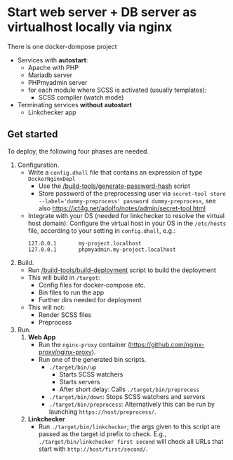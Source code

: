 # Start web server + DB server as virtualhost locally via nginx
There is one docker-dompose project
- Services with **autostart**:
    - Apache with PHP
    - Mariadb server
    - PHPmyadmin server
    - for each module where SCSS is activated (usually templates):
        - SCSS compiler (watch mode)
- Terminating services **without autostart**
    - Linkchecker app


## Get started
To deploy, the following four phases are needed.
1. Configuration.
    - Write a `config.dhall` file that contains an expression of type `DockerNginxDepl`
        - Use the [/build-tools/generate-password-hash](../build-tools/generate-password-hash) script
        - Store password of the preprocessing user via `secret-tool store --label='dummy-preprocess' password dummy-preprocess`, see also https://ict4g.net/adolfo/notes/admin/secret-tool.html
    - Integrate with your OS (needed for linkchecker to resolve the virtual host domain): Configure the virtual host in your OS in the `/etc/hosts` file, according to your setting in `config.dhall`, e.g.:
        ```
        127.0.0.1       my-project.localhost
        127.0.0.1       phpmyadmin.my-project.localhost
        ```
2. Build.
    - Run [/build-tools/build-deployment](../build-tools/build-deployment) script to build the deployment
    - This will build in `/target`:
        - Config files for docker-compose etc.
        - Bin files to run the app
        - Further dirs needed for deployment
    - This will not:
        - Render SCSS files
        - Preprocess
3. Run.
    1. **Web App**    
        - Run the `nginx-proxy` container (https://github.com/nginx-proxy/nginx-proxy).
        - Run one of the generated bin scripts.
            - `./target/bin/up`
                - Starts SCSS watchers
                - Starts servers
                - After short delay: Calls `./target/bin/preprocess`
            - `./target/bin/down`: Stops SCSS watchers and servers
            - `./target/bin/preprocess`: Alternatively this can be run by launching `https://host/preprocess/`.
    2. **Linkchecker**
        - Run `./target/bin/linkchecker`; the args given to this script are passed as the target id prefix to check. E.g., `./target/bin/linkchecker first second` will check all URLs that start with `http://host/first/second/`.